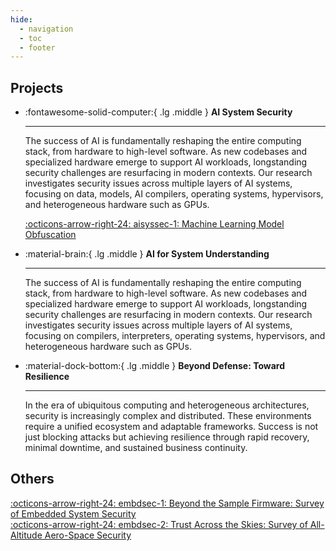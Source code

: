 ```yaml
---
hide:
  - navigation
  - toc
  - footer
---
```


<style>
  /* Hide this page's first H1 */
  .md-typeset h1:first-of-type { display: none !important; }
  /* Optional: hide the floating action buttons next to the H1 */
  .md-content__button { display: none !important; }
</style>

## Projects

<div class="grid cards" markdown>

-   :fontawesome-solid-computer:{ .lg .middle } __AI System Security__

    ---

    The success of AI is fundamentally reshaping the entire computing stack,
    from hardware to high-level software. As new codebases and specialized
    hardware emerge to support AI workloads, longstanding security challenges
    are resurfacing in modern contexts. Our research investigates security
    issues across multiple layers of AI systems, focusing on data, models, AI
    compilers, operating systems, hypervisors, and heterogeneous hardware such
    as GPUs.

    [:octicons-arrow-right-24: aisyssec-1: Machine Learning Model Obfuscation](ai-syssec.md#machine-learning-model-obfuscation)

-   :material-brain:{ .lg .middle } __AI for System Understanding__

    ---

    The success of AI is fundamentally reshaping the entire computing stack,
    from hardware to high-level software. As new codebases and specialized
    hardware emerge to support AI workloads, longstanding security challenges
    are resurfacing in modern contexts. Our research investigates security
    issues across multiple layers of AI systems, focusing on compilers,
    interpreters, operating systems, hypervisors, and heterogeneous hardware
    such as GPUs.

    <!-- [:octicons-arrow-right-24: Customization](#) -->

-   :material-dock-bottom:{ .lg .middle } __Beyond Defense: Toward Resilience__

    ---

    In the era of ubiquitous computing and heterogeneous architectures, security
    is increasingly complex and distributed. These environments require a
    unified ecosystem and adaptable frameworks. Success is not just blocking
    attacks but achieving resilience through rapid recovery, minimal downtime,
    and sustained business continuity.

    <!-- [:octicons-arrow-right-24: License](#) -->

</div>

## Others

[:octicons-arrow-right-24: embdsec-1: Beyond the Sample Firmware: Survey of Embedded System Security](surveys.md/#beyond-the-sample-firmware-survey-of-embedded-system-security)  
[:octicons-arrow-right-24: embdsec-2: Trust Across the Skies: Survey of All-Altitude Aero-Space Security](surveys.md/#trust-across-the-skies-survey-of-all-altitude-aero-space-security)  
<!-- [:octicons-arrow-right-24: Hacking Culture](surveys.md#hacking-culture) -->

<!--
<details>
<summary>Academic Family Tree of Computer Science Scholars</summary>
<div style="margin-top:1em; margin-bottom:1em; margin-left:2em">
</div>
</details>

<details>
<summary>Lines of Code on Earth</summary>
<div style="margin-top:1em; margin-bottom:1em; margin-left:2em">
</div>
</details>
-->
